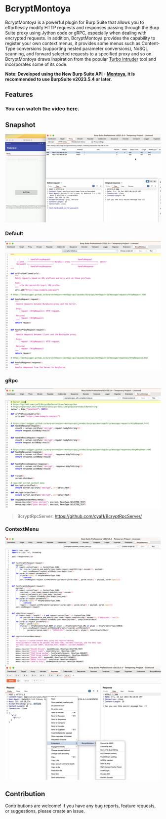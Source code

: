 # BcryptMontoya

BcryptMontoya is a powerful plugin for Burp Suite that allows you to effortlessly modify HTTP requests and responses passing through the Burp Suite proxy using Jython code or gRPC, especially when dealing with encrypted requests.
In addition, BcryptMontoya provides the capability to register your own context menus, it provides some menus such as Content-Type conversions (supporting nested parameter conversions), NoSQL scanning, and forward selected requests to a specified proxy and so on.
BcryptMontoya draws inspiration from the popular [Turbo Intruder](https://github.com/PortSwigger/turbo-intruder/) tool and incorporates some of its code.

**Note: Developed using the New Burp Suite API - [Montoya](https://portswigger.net/blog/new-burp-suite-api-we-want-your-feedback), it is recommended to use BurpSuite v2023.5.4 or later.**

## Features
### You can watch the video [here](https://youtu.be/zfvNqd5VmY0).

## Snapshot

<img src="./images/BcryptMontoya1.png">

### Default
<img src="./images/BcryptMontoya.png">

### gRpc
<img src="./images/grpc.png">

>   BcryptRpcServer: https://github.com/cyal1/BcryptRpcServer/

### ContextMenu
<img src="./images/contextMenu.png">
<img src="./images/contextMenu1.png">




## Contribution

Contributions are welcome! If you have any bug reports, feature requests, or suggestions, please create an issue.



